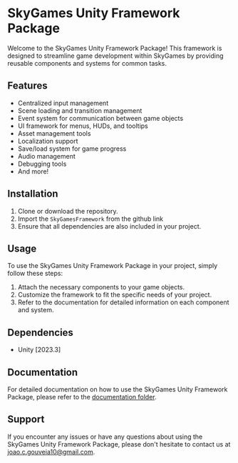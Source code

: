 # SkyGames Unity Framework Package

Welcome to the SkyGames Unity Framework Package! This framework is designed to streamline game development within SkyGames by providing reusable components and systems for common tasks.

## Features

- Centralized input management
- Scene loading and transition management
- Event system for communication between game objects
- UI framework for menus, HUDs, and tooltips
- Asset management tools
- Localization support
- Save/load system for game progress
- Audio management
- Debugging tools
- And more!

## Installation

1. Clone or download the repository.
2. Import the `SkyGamesFramework` from the github link
3. Ensure that all dependencies are also included in your project.

## Usage

To use the SkyGames Unity Framework Package in your project, simply follow these steps:

1. Attach the necessary components to your game objects.
2. Customize the framework to fit the specific needs of your project.
3. Refer to the documentation for detailed information on each component and system.

## Dependencies

- Unity [2023.3]

## Documentation

For detailed documentation on how to use the SkyGames Unity Framework Package, please refer to the [documentation folder](/Documentation~/index.md).

## Support

If you encounter any issues or have any questions about using the SkyGames Unity Framework Package, please don't hesitate to contact us at [joao.c.gouveia10@gmail.com](mailto:joao.c.gouveia10@gmail.com).

